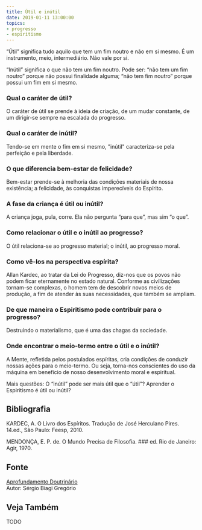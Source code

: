 ```yaml
---
title: Útil e inútil
date: 2019-01-11 13:00:00
topics: 
- progresso
- espiritismo
---
```



“Útil” significa tudo aquilo que tem um fim noutro e não em si mesmo. É
um instrumento, meio, intermediário. Não vale por si.

“Inútil” significa o que não tem um fim noutro. Pode ser: “não tem um
fim noutro” porque não possui finalidade alguma; “não tem fim noutro”
porque possui um fim em si mesmo.

### Qual o caráter de útil?
O caráter de útil se prende à ideia de criação, de um mudar constante,
de um dirigir-se sempre na escalada do progresso.

### Qual o caráter de inútil?
Tendo-se em mente o fim em si mesmo, "inútil" caracteriza-se pela
perfeição e pela liberdade.

### O que diferencia bem-estar de felicidade?
Bem-estar prende-se à melhoria das condições materiais de nossa
existência; a felicidade, às conquistas imperecíveis do Espírito.

### A fase da criança é útil ou inútil?
A criança joga, pula, corre. Ela não pergunta “para que”, mas sim “o
que”.

### Como relacionar o útil e o inútil ao progresso?
O útil relaciona-se ao progresso material; o inútil, ao progresso moral.

### Como vê-los na perspectiva espírita?
Allan Kardec, ao tratar da Lei do Progresso, diz-nos que os povos não
podem ficar eternamente no estado natural. Conforme as civilizações
tornam-se complexas, o homem tem de descobrir novos meios de produção, a
fim de atender às suas necessidades, que também se ampliam.

### De que maneira o Espiritismo pode contribuir para o progresso?
Destruindo o materialismo, que é uma das chagas da sociedade.

### Onde encontrar o meio-termo entre o útil e o inútil?
A Mente, refletida pelos postulados espíritas, cria condições de
conduzir nossas ações para o meio-termo. Ou seja, torna-nos conscientes
do uso da máquina em benefício de nosso desenvolvimento moral e
espiritual.

Mais questões: O “inútil” pode ser mais útil que o “útil”? Aprender o
Espiritismo é útil ou inútil?

## Bibliografia

KARDEC, A. O Livro dos Espíritos. Tradução de José Herculano Pires.
14.ed., São Paulo: Feesp, 2010.

MENDONÇA, E. P. de. O Mundo Precisa de Filosofia. ### ed. Rio de
Janeiro: Agir, 1970.

## Fonte
[Aprofundamento Doutrinário](https://sites.google.com/view/aprofundamentodoutrinario/útil-e-inútil)  
Autor: Sérgio Biagi Gregório



## Veja Também
TODO


